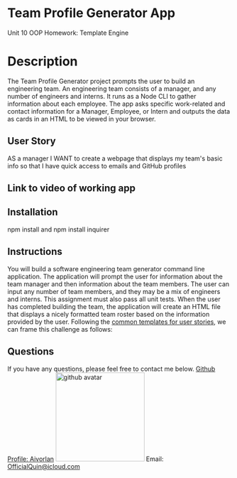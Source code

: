 # Team Profile Generator App
Unit 10 OOP Homework: Template Engine

# Description 
The Team Profile Generator project prompts the user to build an engineering team. An engineering team consists of a manager, and any number of engineers and interns. It runs as a Node CLI to gather information about each employee. The app asks specific work-related and contact information for a Manager, Employee, or Intern and outputs the data as cards in an HTML to be viewed in your browser. 


## User Story
AS a manager
I WANT to create a webpage that displays my team's basic info
so that I have quick access to emails and GitHub profiles

## Link to video of working app 

## Installation 
npm install and npm install inquirer  

## Instructions

You will build a software engineering team generator command line application. The application will prompt the user for information about the team manager and then information about the team members. The user can input any number of team members, and they may be a mix of engineers and interns. This assignment must also pass all unit tests. When the user has completed building the team, the application will create an HTML file that displays a nicely formatted team roster based on the information provided by the user. Following the [common templates for user stories](https://en.wikipedia.org/wiki/User_story#Common_templates), we can frame this challenge as follows:

## Questions 
If you have any questions, please feel free to contact me below.
<a href='https://github.com/Aivorlan'>Github Profile: Aivorlan</a>
<img src='https://avatars3.githubusercontent.com/u/65247434?v=4' height='200px' alt='github avatar'>
Email: OfficialQuin@icloud.com